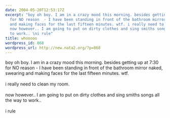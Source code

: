 ```yaml
---
date: 2004-05-20T12:53:17Z
excerpt: "boy oh boy. I am in a crazy mood this morning. besides getting up at 7:30
  for NO reason  - I have been standing in front of the bathroom mirror naked, swearing
  and making faces for the last fifteen minutes. wtf. i really need to clean my room.
  now however.. I am going to put on dirty clothes and sing smiths songs all the way
  to work.. \ni rule"
title: whooooo
wordpress_id: 868
wordpress_url: http://new.nata2.org/?p=868
---
```


boy oh boy. I am in a crazy mood this morning. besides getting up at 7:30 for NO reason  - I have been standing in front of the bathroom mirror naked, swearing and making faces for the last fifteen minutes. wtf. <br/><br/>i really need to clean my room. <br/><br/>now however.. I am going to put on dirty clothes and sing smiths songs all the way to work.. 
<br/><br/>i rule
